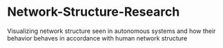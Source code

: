 # Network-Structure-Research
Visualizing network structure seen in autonomous systems and how their behavior behaves in accordance with human network structure
